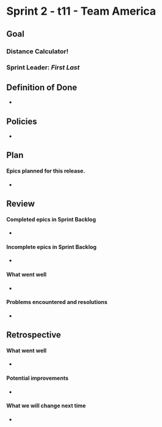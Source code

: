 # Sprint 2 - t11 - Team America

## Goal

### Distance Calculator!
### Sprint Leader: *First Last*


## Definition of Done
* 

## Policies
* 

## Plan

#### Epics planned for this release.
* 


## Review

#### Completed epics in Sprint Backlog 
* 

#### Incomplete epics in Sprint Backlog 
* 

#### What went well
* 

#### Problems encountered and resolutions
* 

## Retrospective

#### What went well
*  

#### Potential improvements
* 

#### What we will change next time
* 

